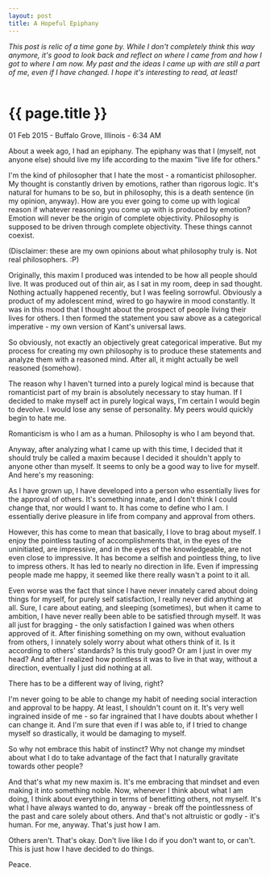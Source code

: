 ```yaml
---
layout: post
title: A Hopeful Epiphany
---
```


<i>This post is relic of a time gone by. While I don't completely think this way anymore, it's good to look back and reflect on where I came from and how I got to where I am now. My past and the ideas I came up with are still a part of me, even if I have changed. I hope it's interesting to read, at least!</i><br /> <br />

{{ page.title }}
================

<p class="meta">01 Feb 2015 - Buffalo Grove, Illinois - 6:34 AM</p>

About a week ago, I had an epiphany. The epiphany was that I (myself, not anyone else) should live my life according to the maxim "live life for others."    

I'm the kind of philosopher that I hate the most - a romanticist philosopher. My thought is constantly driven by emotions, rather than rigorous logic. It's natural for humans to be so, but in philosophy, this is a death sentence (in my opinion, anyway). How are you ever going to come up with logical reason if whatever reasoning you come up with is produced by emotion? Emotion will never be the origin of complete objectivity. Philosophy is supposed to be driven through complete objectivity. These things cannot coexist.    

(Disclaimer: these are my own opinions about what philosophy truly is. Not real philosophers. :P)    

Originally, this maxim I produced was intended to be how all people should live. It was produced out of thin air, as I sat in my room, deep in sad thought. Nothing actually happened recently, but I was feeling sorrowful. Obviously a product of my adolescent mind, wired to go haywire in mood constantly. It was in this mood that I thought about the prospect of people living their lives for others. I then formed the statement you saw above as a categorical imperative - my own version of Kant's universal laws.    

So obviously, not exactly an objectively great categorical imperative. But my process for creating my own philosophy is to produce these statements and analyze them with a reasoned mind. After all, it might actually be well reasoned (somehow).    

The reason why I haven't turned into a purely logical mind is because that romanticist part of my brain is absolutely necessary to stay human. If I decided to make myself act in purely logical ways, I'm certain I would begin to devolve. I would lose any sense of personality. My peers would quickly begin to hate me.    

Romanticism is who I am as a human. Philosophy is who I am beyond that.    

Anyway, after analyzing what I came up with this time, I decided that it should truly be called a maxim because I decided it shouldn't apply to anyone other than myself. It seems to only be a good way to live for myself. And here's my reasoning:    

As I have grown up, I have developed into a person who essentially lives for the approval of others. It's something innate, and I don't think I could change that, nor would I want to. It has come to define who I am. I essentially derive pleasure in life from company and approval from others.    

However, this has come to mean that basically, I love to brag about myself. I enjoy the pointless tauting of accomplishments that, in the eyes of the uninitiated, are impressive, and in the eyes of the knowledgeable, are not even close to impressive. It has become a selfish and pointless thing, to live to impress others. It has led to nearly no direction in life. Even if impressing people made me happy, it seemed like there really wasn't a point to it all.    

Even worse was the fact that since I have never innately cared about doing things for myself, for purely self satisfaction, I really never did anything at all. Sure, I care about eating, and sleeping (sometimes), but when it came to ambition, I have never really been able to be satisfied through myself. It was all just for bragging - the only satisfaction I gained was when others approved of it. After finishing something on my own, without evaluation from others, I innately solely worry about what others think of it. Is it according to others' standards? Is this truly good? Or am I just in over my head? And after I realized how pointless it was to live in that way, without a direction, eventually I just did nothing at all.    

There has to be a different way of living, right?    

I'm never going to be able to change my habit of needing social interaction and approval to be happy. At least, I shouldn't count on it. It's very well ingrained inside of me - so far ingrained that I have doubts about whether I can change it. And I'm sure that even if I was able to, if I tried to change myself so drastically, it would be damaging to myself.    

So why not embrace this habit of instinct? Why not change my mindset about what I do to take advantage of the fact that I naturally gravitate towards other people?    

And that's what my new maxim is. It's me embracing that mindset and even making it into something noble. Now, whenever I think about what I am doing, I think about everything in terms of benefitting others, not myself. It's what I have always wanted to do, anyway - break off the pointlessness of the past and care solely about others. And that's not altruistic or godly - it's human. For me, anyway. That's just how I am.    

Others aren't. That's okay. Don't live like I do if you don't want to, or can't. This is just how I have decided to do things.    

Peace.